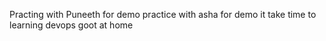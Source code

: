 Practing with Puneeth for demo
practice with asha for demo
it take time to learning devops
goot at home
